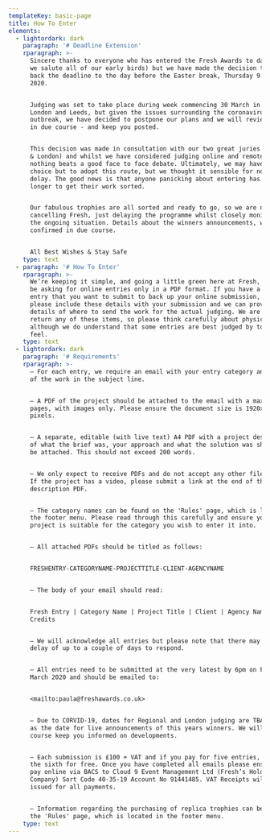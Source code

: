 ```yaml
---
templateKey: basic-page
title: How To Enter
elements:
  - lightordark: dark
    paragraph: '# Deadline Extension'
    rparagraph: >-
      Sincere thanks to everyone who has entered the Fresh Awards to date (and
      we salute all of our early birds) but we have made the decision to push
      back the deadline to the day before the Easter break, Thursday 9 April
      2020.


      Judging was set to take place during week commencing 30 March in both
      London and Leeds, but given the issues surrounding the coronavirus
      outbreak, we have decided to postpone our plans and we will review again
      in due course - and keep you posted. 


      This decision was made in consultation with our two great juries (Regional
      & London) and whilst we have considered judging online and remotely,
      nothing beats a good face to face debate. Ultimately, we may have no
      choice but to adopt this route, but we thought it sensible for now to
      delay. The good news is that anyone panicking about entering has much
      longer to get their work sorted. 


      Our fabulous trophies are all sorted and ready to go, so we are not
      cancelling Fresh, just delaying the programme whilst closely monitoring
      the ongoing situation. Details about the winners announcements, will be
      confirmed in due course.


      All Best Wishes & Stay Safe
    type: text
  - paragraph: '# How To Enter'
    rparagraph: >-
      We’re keeping it simple, and going a little green here at Fresh, and will
      be asking for online entries only in a PDF format. If you have a physical
      entry that you want to submit to back up your online submission, then
      please include these details with your submission and we can provide
      details of where to send the work for the actual judging. We are unable to
      return any of these items, so please think carefully about physical work –
      although we do understand that some entries are best judged by touch and
      feel.
    type: text
  - lightordark: dark
    paragraph: '# Requirements'
    rparagraph: >-
      – For each entry, we require an email with your entry category and title
      of the work in the subject line. 


      – A PDF of the project should be attached to the email with a maximum of 5
      pages, with images only. Please ensure the document size is 1920x1080
      pixels.


      – A separate, editable (with live text) A4 PDF with a project description
      of what the brief was, your approach and what the solution was should also
      be attached. This should not exceed 200 words.


      – We only expect to receive PDFs and do not accept any other file types.
      If the project has a video, please submit a link at the end of the project
      description PDF. 


      – The category names can be found on the 'Rules' page, which is located in
      the footer menu. Please read through this carefully and ensure your
      project is suitable for the category you wish to enter it into.


      – All attached PDFs should be titled as follows:


      FRESHENTRY-CATEGORYNAME-PROJECTTITLE-CLIENT-AGENCYNAME


      – The body of your email should read:


      Fresh Entry | Category Name | Project Title | Client | Agency Name |
      Credits


      – We will acknowledge all entries but please note that there may be a
      delay of up to a couple of days to respond.


      – All entries need to be submitted at the very latest by 6pm on Friday 20
      March 2020 and should be emailed to:


      <mailto:paula@freshawards.co.uk>


      – Due to CORVID-19, dates for Regional and London judging are TBA as well
      as the date for live announcements of this years winners. We will of
      course keep you informed on developments.


      – Each submission is £100 + VAT and if you pay for five entries, you get
      the sixth for free. Once you have completed all emails please ensure you
      pay online via BACS to Cloud 9 Event Management Ltd (Fresh’s Holding
      Company) Sort Code 40-35-19 Account No 91441485. VAT Receipts will be
      issued for all payments.


      – Information regarding the purchasing of replica trophies can be found on
      the 'Rules' page, which is located in the footer menu.
    type: text
---
```


